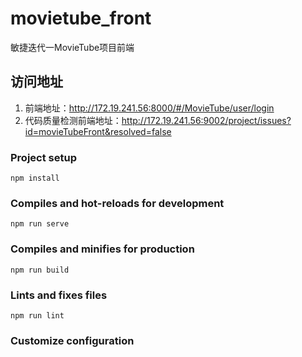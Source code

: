 # movietube_front
敏捷迭代一MovieTube项目前端

## 访问地址
1. 前端地址：http://172.19.241.56:8000/#/MovieTube/user/login
2. 代码质量检测前端地址：http://172.19.241.56:9002/project/issues?id=movieTubeFront&resolved=false


### Project setup
```
npm install
```

### Compiles and hot-reloads for development
```
npm run serve
```

### Compiles and minifies for production
```
npm run build
```

### Lints and fixes files
```
npm run lint
```

### Customize configuration

